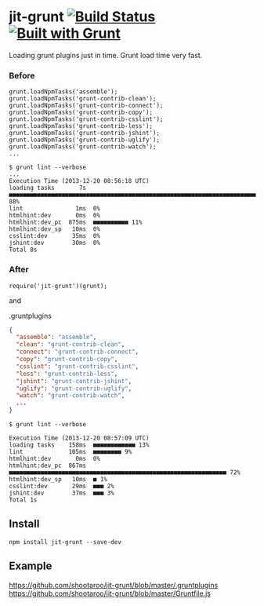 # jit-grunt [![Build Status](https://secure.travis-ci.org/shootaroo/jit-grunt.png?branch=master)](http://travis-ci.org/shootaroo/jit-grunt) [![Built with Grunt](https://cdn.gruntjs.com/builtwith.png)](http://gruntjs.com/)

Loading grunt plugins just in time.
Grunt load time very fast.


### Before
```
grunt.loadNpmTasks('assemble');
grunt.loadNpmTasks('grunt-contrib-clean');
grunt.loadNpmTasks('grunt-contrib-connect');
grunt.loadNpmTasks('grunt-contrib-copy');
grunt.loadNpmTasks('grunt-contrib-csslint');
grunt.loadNpmTasks('grunt-contrib-less');
grunt.loadNpmTasks('grunt-contrib-jshint');
grunt.loadNpmTasks('grunt-contrib-uglify');
grunt.loadNpmTasks('grunt-contrib-watch');
...
```

```
$ grunt lint --verbose
...
Execution Time (2013-12-20 08:56:18 UTC)
loading tasks       7s  ■■■■■■■■■■■■■■■■■■■■■■■■■■■■■■■■■■■■■■■■■■■■■■■■■■■■■■■■■■■■■■■■■■■■■■■■■■■ 88%
lint               1ms  0%
htmlhint:dev       0ms  0%
htmlhint:dev_pc  875ms  ■■■■■■■■■■ 11%
htmlhint:dev_sp   10ms  0%
csslint:dev       35ms  0%
jshint:dev        30ms  0%
Total 8s
```


### After
```
require('jit-grunt')(grunt);
```
and

.gruntplugins
```json
{
  "assemble": "assemble",
  "clean": "grunt-contrib-clean",
  "connect": "grunt-contrib-connect",
  "copy": "grunt-contrib-copy",
  "csslint": "grunt-contrib-csslint",
  "less": "grunt-contrib-less",
  "jshint": "grunt-contrib-jshint",
  "uglify": "grunt-contrib-uglify",
  "watch": "grunt-contrib-watch",
  ...
}
```

```
$ grunt lint --verbose

Execution Time (2013-12-20 08:57:09 UTC)
loading tasks    158ms  ■■■■■■■■■■■■ 13%
lint             105ms  ■■■■■■■■ 9%
htmlhint:dev       0ms  0%
htmlhint:dev_pc  867ms  ■■■■■■■■■■■■■■■■■■■■■■■■■■■■■■■■■■■■■■■■■■■■■■■■■■■■■■■■■■■■■■ 72%
htmlhint:dev_sp   10ms  ■ 1%
csslint:dev       29ms  ■■■ 2%
jshint:dev        37ms  ■■■ 3%
Total 1s
```

## Install
```
npm install jit-grunt --save-dev
```

## Example
https://github.com/shootaroo/jit-grunt/blob/master/.gruntplugins  
https://github.com/shootaroo/jit-grunt/blob/master/Gruntfile.js
